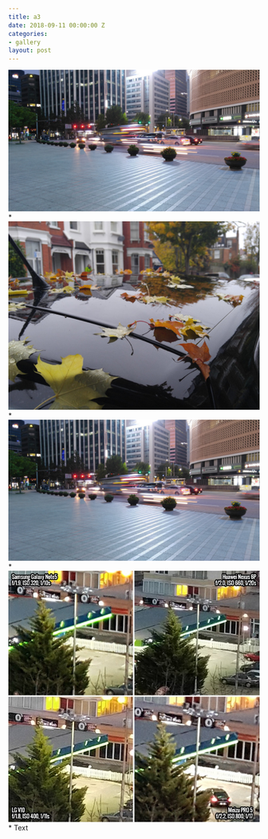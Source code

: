 ```yaml
---
title: a3
date: 2018-09-11 00:00:00 Z
categories:
- gallery
layout: post
---
```

<a href="gallery.html" class="ajax-popup-link"><img class="img-responsive" alt="sample" class="ajax-popup-link" src="img/portf_gal/main/2.jpg"></a>*
<img class="img-responsive" alt="sample" src="img/portf_gal/1/1.jpg">*
<img class="img-responsive" alt="sample" src="img/portf_gal/1/2.jpg">*
<img class="img-responsive" alt="sample" src="img/portf_gal/1/3.jpg">*
Text